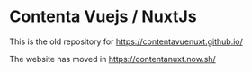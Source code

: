 # Contenta Vuejs / NuxtJs

This is the old repository for https://contentavuenuxt.github.io/

The website has moved in https://contentanuxt.now.sh/